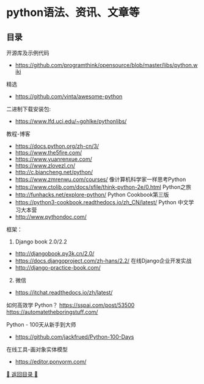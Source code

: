 
python语法、资讯、文章等
========================================================
## 目录

开源库及示例代码
+ https://github.com/programthink/opensource/blob/master/libs/python.wiki

精选
+ https://github.com/vinta/awesome-python

二进制下载安装包:
+ https://www.lfd.uci.edu/~gohlke/pythonlibs/

教程-博客
+ https://docs.python.org/zh-cn/3/
+ https://www.the5fire.com/
+ https://www.yuanrenxue.com/  
+ https://www.zlovezl.cn/
+ http://c.biancheng.net/python/
+ https://www.zmrenwu.com/courses/
像计算机科学家一样思考Python
+ https://www.ctolib.com/docs/sfile/think-python-2e/0.html
Python之旅
+ http://funhacks.net/explore-python/
Python Cookbook第三版 
+ https://python3-cookbook.readthedocs.io/zh_CN/latest/
Python 中文学习大本营
+ http://www.pythondoc.com/

框架：
1. Django book 2.0/2.2 
+ http://djangobook.py3k.cn/2.0/
+ https://docs.djangoproject.com/zh-hans/2.2/
在线Django企业开发实战
+ http://django-practice-book.com/
2. 微信
+ https://itchat.readthedocs.io/zh/latest/

如何高效学 Python？
https://sspai.com/post/53500
https://automatetheboringstuff.com/

Python - 100天从新手到大师
+ https://github.com/jackfrued/Python-100-Days

在线工具-画对象实体模型
+ https://editor.ponyorm.com/

[💙 返回目录 💙](#目录)
